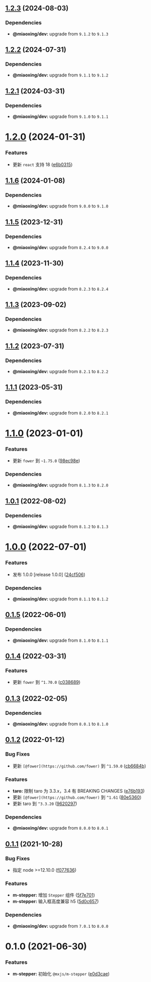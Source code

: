 ## [1.2.3](https://github.com/miaoxing/mxjs-m-stepper/compare/v1.2.2...v1.2.3) (2024-08-03)





### Dependencies

* **@miaoxing/dev:** upgrade from `9.1.2` to `9.1.3`

## [1.2.2](https://github.com/miaoxing/mxjs-m-stepper/compare/v1.2.1...v1.2.2) (2024-07-31)





### Dependencies

* **@miaoxing/dev:** upgrade from `9.1.1` to `9.1.2`

## [1.2.1](https://github.com/miaoxing/mxjs-m-stepper/compare/v1.2.0...v1.2.1) (2024-03-31)





### Dependencies

* **@miaoxing/dev:** upgrade from `9.1.0` to `9.1.1`

# [1.2.0](https://github.com/miaoxing/mxjs-m-stepper/compare/v1.1.6...v1.2.0) (2024-01-31)


### Features

* 更新 `react` 支持 18 ([e6b0315](https://github.com/miaoxing/mxjs-m-stepper/commit/e6b031543631d8043dcffb8970b70c9085b3f7f1))

## [1.1.6](https://github.com/miaoxing/mxjs-m-stepper/compare/v1.1.5...v1.1.6) (2024-01-08)





### Dependencies

* **@miaoxing/dev:** upgrade from `9.0.0` to `9.1.0`

## [1.1.5](https://github.com/miaoxing/mxjs-m-stepper/compare/v1.1.4...v1.1.5) (2023-12-31)





### Dependencies

* **@miaoxing/dev:** upgrade from `8.2.4` to `9.0.0`

## [1.1.4](https://github.com/miaoxing/mxjs-m-stepper/compare/v1.1.3...v1.1.4) (2023-11-30)





### Dependencies

* **@miaoxing/dev:** upgrade from `8.2.3` to `8.2.4`

## [1.1.3](https://github.com/miaoxing/mxjs-m-stepper/compare/v1.1.2...v1.1.3) (2023-09-02)





### Dependencies

* **@miaoxing/dev:** upgrade from `8.2.2` to `8.2.3`

## [1.1.2](https://github.com/miaoxing/mxjs-m-stepper/compare/v1.1.1...v1.1.2) (2023-07-31)





### Dependencies

* **@miaoxing/dev:** upgrade from `8.2.1` to `8.2.2`

## [1.1.1](https://github.com/miaoxing/mxjs-m-stepper/compare/v1.1.0...v1.1.1) (2023-05-31)





### Dependencies

* **@miaoxing/dev:** upgrade from `8.2.0` to `8.2.1`

# [1.1.0](https://github.com/miaoxing/mxjs-m-stepper/compare/v1.0.1...v1.1.0) (2023-01-01)


### Features

* 更新 `fower` 到 `~1.75.0` ([98ec98e](https://github.com/miaoxing/mxjs-m-stepper/commit/98ec98ea8d73eb862f4f18ed6b9a9acb84296b1c))





### Dependencies

* **@miaoxing/dev:** upgrade from `8.1.3` to `8.2.0`

## [1.0.1](https://github.com/miaoxing/mxjs-m-stepper/compare/v1.0.0...v1.0.1) (2022-08-02)





### Dependencies

* **@miaoxing/dev:** upgrade from `8.1.2` to `8.1.3`

# [1.0.0](https://github.com/miaoxing/mxjs-m-stepper/compare/v0.1.5...v1.0.0) (2022-07-01)


### Features

* 发布 1.0.0 [release 1.0.0] ([24cf506](https://github.com/miaoxing/mxjs-m-stepper/commit/24cf5063f5a1229ab2a144d08fbdb848eed848b3))





### Dependencies

* **@miaoxing/dev:** upgrade from `8.1.1` to `8.1.2`

## [0.1.5](https://github.com/miaoxing/mxjs-m-stepper/compare/v0.1.4...v0.1.5) (2022-06-01)





### Dependencies

* **@miaoxing/dev:** upgrade from `8.1.0` to `8.1.1`

## [0.1.4](https://github.com/miaoxing/mxjs-m-stepper/compare/v0.1.3...v0.1.4) (2022-03-31)


### Features

* 更新 `fower` 到 `^1.70.0` ([c038689](https://github.com/miaoxing/mxjs-m-stepper/commit/c038689a3604ae687378a79e27f316ebfd5822bd))

## [0.1.3](https://github.com/miaoxing/mxjs-m-stepper/compare/v0.1.2...v0.1.3) (2022-02-05)





### Dependencies

* **@miaoxing/dev:** upgrade from `8.0.1` to `8.1.0`

## [0.1.2](https://github.com/miaoxing/mxjs-m-stepper/compare/v0.1.1...v0.1.2) (2022-01-12)


### Bug Fixes

* 更新 `[@fower](https://github.com/fower)` 到 `^1.59.0` ([cb6684b](https://github.com/miaoxing/mxjs-m-stepper/commit/cb6684bd63cedef5f366ff5d93f654ea5ab6faf9))


### Features

* **taro:** 限制 taro 为 3.3.x，3.4 有 BREAKING CHANGES ([e76b193](https://github.com/miaoxing/mxjs-m-stepper/commit/e76b1937444022af07bbbf3dfb06573f0a2c23b2))
* 更新 `[@fower](https://github.com/fower)` 到 `^1.61` ([80e5360](https://github.com/miaoxing/mxjs-m-stepper/commit/80e5360cd550f7e5b056a2bee1d583cf2d2edc6d))
* 更新 taro 到 `^3.3.20` ([9620297](https://github.com/miaoxing/mxjs-m-stepper/commit/96202971155f4016eff5e6a7e8351fcd1d4cb6db))





### Dependencies

* **@miaoxing/dev:** upgrade from `8.0.0` to `8.0.1`

## [0.1.1](https://github.com/miaoxing/mxjs-m-stepper/compare/v0.1.0...v0.1.1) (2021-10-28)


### Bug Fixes

* 指定 node >=12.10.0 ([f077636](https://github.com/miaoxing/mxjs-m-stepper/commit/f07763604a5718ddf51befa289b2dd2a25e93915))


### Features

* **m-stepper:** 增加 `Stepper` 组件 ([5f7e701](https://github.com/miaoxing/mxjs-m-stepper/commit/5f7e70118bb9c18d413e127a053ce91f67865ba8))
* **m-stepper:** 输入框高度兼容 h5 ([5d0c657](https://github.com/miaoxing/mxjs-m-stepper/commit/5d0c65796e17deba00782c1317e8034a8fb20ba0))





### Dependencies

* **@miaoxing/dev:** upgrade from `7.0.1` to `8.0.0`

# 0.1.0 (2021-06-30)


### Features

* **m-stepper:** 初始化 `@mxjs/m-stepper` ([e0d3cae](https://github.com/miaoxing/mxjs-m-stepper/commit/e0d3cae2174af85c250107180c922b48301d8553))
